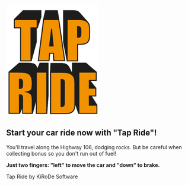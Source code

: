 ![Tap Ride logo](https://raw.githubusercontent.com/ilbak/Tap-Ride/main/images/tapride.png "Tap Ride videogame logo")

## Start your car ride now with "Tap Ride"!
You'll travel along the Highway 106, dodging rocks.
But be careful when collecting bonus so you don't run out of fuel!

**Just two fingers: "left" to move the car and "down" to brake.**

Tap Ride by KiRoDe Software


